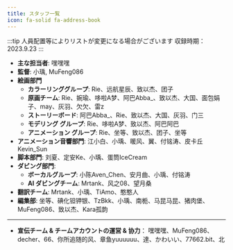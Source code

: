 ```yaml
---
title: スタッフ一覧
icon: fa-solid fa-address-book
---
```

:::tip
人員配置等によりリストが変更になる場合がございます
収録時期：2023.9.23
:::
- **主な担当者**: 嘿嘿嘿
- **監督**: 小瑀, MuFeng086
- **絵画部門**
   - **カラーリンググループ**:
     Rie、远航星辰、致以杰、团子
   - **原画チーム**:
     Rie、婉瑜、哆啦A梦、阿巴Abba_、致以杰、大国、面包娟子、may、灰羽、欠欠、雷z
   - **ストーリーボード**:
     阿巴Abba_、Rie、致以杰、大国、灰羽、门三
   - **モデリング グループ**:
     Rie、哆啦A梦、致以杰、阿巴阿巴
   - **アニメーション グループ**:
    Rie、坐等、致以杰、团子、坐等
- **アニメーション音響部門**:
  江小白、小瑀、暖风、翼、付铭涛、皮卡丘Kevin_Sun
- **脚本部門**:
  刘夏、定安Ke、小瑀、蛋筒IceCream
- **ダビング部門**:
   - **ボーカルグループ**:
     小陈Aven_Chen、安月曲、小瑀、付铭涛
   - **AI ダビングチーム**:
     Mrtank、风之08、望月桑
- **翻訳チーム**:
  Mrtank、小瑀、TiAmo、憨憨人
- **編集部**:
  坐等、碘化钽钾银、TzBkk、小瑀、南栀、马昆马昆、猪肉堡、MuFeng086、致以杰、Kara孤韵

---
- **宣伝チーム & チームアカウントの運営 & 协力**：
  嘿嘿嘿、MuFeng086、decher、66、你所追随的风、章鱼yuuuuuu、達、かわいい、77662.bit、北